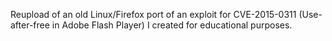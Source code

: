 Reupload of an old Linux/Firefox port of an exploit for CVE-2015-0311 (Use-after-free in Adobe Flash Player) I created for educational purposes.